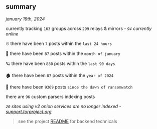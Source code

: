 
## summary
_january 19th, 2024_

currently tracking `163` groups across `299` relays & mirrors - _`94` currently online_

⏲ there have been `7` posts within the `last 24 hours`

🦈 there have been `87` posts within the `month of january`

🪐 there have been `880` posts within the `last 90 days`

🏚 there have been `87` posts within the `year of 2024`

🦕 there have been `9369` posts `since the dawn of ransomwatch`

there are `96` custom parsers indexing posts

_`20` sites using v2 onion services are no longer indexed - [support.torproject.org](https://support.torproject.org/onionservices/v2-deprecation/)_

> see the project [README](https://github.com/joshhighet/ransomwatch#ransomwatch--) for backend technicals
